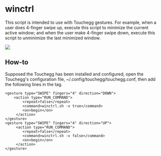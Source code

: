 # winctrl

This script is intended to use with Touchegg gestures. For example, when a user does 4-finger swipe up, execute this script to minimize the current active window; and when the user make 4-finger swipe down, execute this script to unminimize the last minimized window.

<img src="https://github.com/vathanak-mao/winctrl/blob/main/.github/demo.gif"/>

## How-to
Supposed the Touchegg has been installed and configured, open the Touchegg's configuration file, ~/.config/touchegg/touchegg.conf, then add the following lines in the <application/> tag.
	
	<gesture type="SWIPE" fingers="4" direction="DOWN">
		<action type="RUN_COMMAND">
			<repeat>false</repeat>
			<command>winctrl.sh -v true</command>
			<on>begin</on>
		 </action>
	</gesture>
	<gesture type="SWIPE" fingers="4" direction="UP">
		 <action type="RUN_COMMAND">
			<repeat>false</repeat>
			<command>winctrl.sh -v false</command>
			<on>begin</on>
		 </action>
	</gesture>
	



